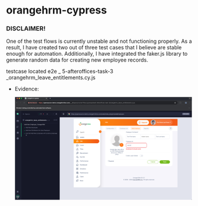 # orangehrm-cypress

### DISCLAIMER!

One of the test flows is currently unstable and not functioning properly. As a result, I have created two out of three test cases that I believe are stable enough for automation. Additionally, I have integrated the faker.js library to generate random data for creating new employee records.

testcase located
e2e
\_ 5-afteroffices-task-3
\_orangehrm_leave_entitlements.cy.js

- Evidence:

  ![alt text](img/evidence.png)
